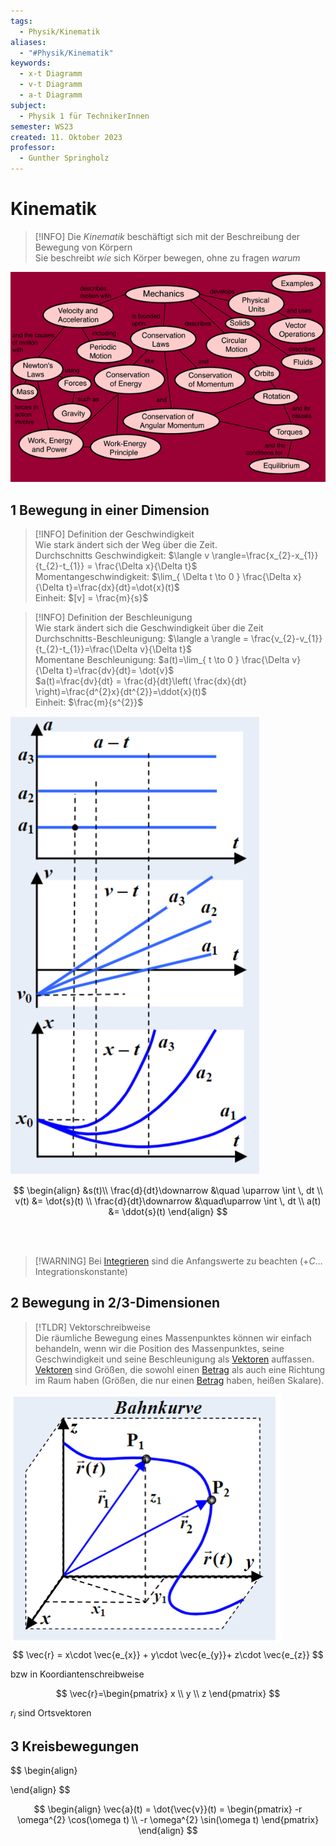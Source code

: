 ```yaml
---
tags:
  - Physik/Kinematik
aliases:
  - "#Physik/Kinematik"
keywords:
  - x-t Diagramm
  - v-t Diagramm
  - a-t Diagramm
subject:
  - Physik 1 für TechnikerInnen
semester: WS23
created: 11. Oktober 2023
professor:
  - Gunther Springholz
---
```

 

# Kinematik

> [!INFO] Die *Kinematik* beschäftigt sich mit der Beschreibung der Bewegung von Körpern  
> Sie beschreibt *wie* sich Körper bewegen, ohne zu fragen *warum*

![](assets/Pasted%20image%2020231015233140.png)

## 1 Bewegung in einer Dimension

> [!INFO] Definition der Geschwindigkeit  
> Wie stark ändert sich der Weg über die Zeit.  
> Durchschnitts Geschwindigkeit: $\langle v \rangle=\frac{x_{2}-x_{1}}{t_{2}-t_{1}} = \frac{\Delta x}{\Delta t}$  
> Momentangeschwindigkeit: $\lim_{ \Delta t \to 0 } \frac{\Delta x}{\Delta t}=\frac{dx}{dt}=\dot{x}(t)$  
Einheit: $[v] = \frac{m}{s}$

> [!INFO] Definition der Beschleunigung  
> Wie stark ändert sich die Geschwindigkeit über die Zeit  
> Durchschnitts-Beschleunigung: $\langle a \rangle = \frac{v_{2}-v_{1}}{t_{2}-t_{1}}=\frac{\Delta v}{\Delta t}$  
> Momentane Beschleunigung: $a(t)=\lim_{ t \to 0 } \frac{\Delta v}{\Delta t}=\frac{dv}{dt}= \dot{v}$  
> $a(t)=\frac{dv}{dt} = \frac{d}{dt}\left( \frac{dx}{dt} \right)=\frac{d^{2}x}{dt^{2}}=\ddot{x}(t)$  
> Einheit: $\frac{m}{s^{2}}$

![InlineR|200](assets/Pasted%20image%2020231011131442.png)

$$
\begin{align}
&s(t)\\
\frac{d}{dt}\downarrow &\quad \uparrow \int  \, dt  \\
v(t) &= \dot{s}(t) \\
\frac{d}{dt}\downarrow &\quad\uparrow \int  \, dt  \\
a(t) &= \ddot{s}(t)
\end{align}
$$


<br><br>

> [!WARNING] Bei [Integrieren](Integralrechnung.md) sind die Anfangswerte zu beachten
> ($+C$… Integrationskonstante)

## 2 Bewegung in 2/3-Dimensionen

> [!TLDR] Vektorschreibweise  
> Die räumliche Bewegung eines Massenpunktes können wir einfach behandeln, wenn wir die Position des Massenpunktes, seine Geschwindigkeit und seine Beschleunigung als [Vektoren](../Mathematik/Algebra/Vektor.md) auffassen. [Vektoren](../Mathematik/Algebra/Vektor.md) sind Größen, die sowohl einen [Betrag](../Mathematik/Algebra/Betrag.md) als auch eine Richtung im Raum haben (Größen, die nur einen [Betrag](../Mathematik/Algebra/Betrag.md) haben, heißen Skalare).

![InlineR|310](assets/Raumbewegung.png)
$$
\vec{r} = x\cdot \vec{e_{x}} + y\cdot \vec{e_{y}}+ z\cdot \vec{e_{z}}
$$

bzw in Koordiantenschreibweise

$$
\vec{r}=\begin{pmatrix}
x \\ y \\ z
\end{pmatrix}
$$


$r_{i}$ sind Ortsvektoren

## 3 Kreisbewegungen

$$
\begin{align}

\end{align}
$$

$$
\begin{align}
\vec{a}(t) = \dot{\vec{v}}(t) = \begin{pmatrix}
-r \omega^{2} \cos(\omega t) \\
-r \omega^{2} \sin(\omega t)
\end{pmatrix}
\end{align}
$$
